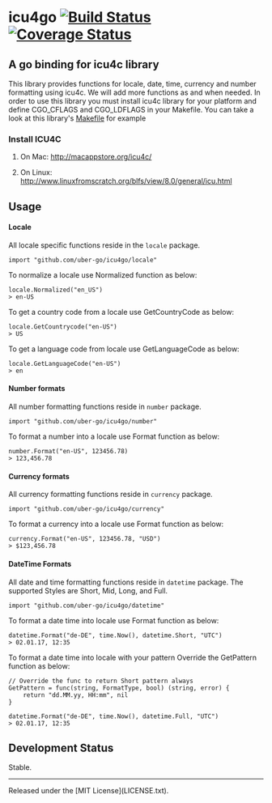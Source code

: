 # icu4go [![Build Status][ci-img]][ci] [![Coverage Status][cov-img]][cov]

## A go binding for icu4c library

This library provides functions for locale, date, time, currency and number formatting using icu4c.
We will add more functions as and when needed. In order to use this library you must install icu4c library
for your platform and define CGO_CFLAGS and CGO_LDFLAGS in your Makefile. You can take a look at this library's
[Makefile](Makefile) for example


### Install ICU4C
1. On Mac:
http://macappstore.org/icu4c/

2. On Linux:
http://www.linuxfromscratch.org/blfs/view/8.0/general/icu.html



## Usage
#### Locale
All locale specific functions reside in the `locale` package.

```
import "github.com/uber-go/icu4go/locale"

```

To normalize a locale use Normalized function as below:

```
locale.Normalized("en_US")
> en-US
```

To get a country code from a locale use GetCountryCode as below:

```
locale.GetCountrycode("en-US")
> US
```

To get a language code from locale use GetLanguageCode as below:

```
locale.GetLanguageCode("en-US")
> en
```

#### Number formats
All number formatting functions reside in `number` package.

```
import "github.com/uber-go/icu4go/number"
```

To format a number into a locale use Format function as below:
```
number.Format("en-US", 123456.78)
> 123,456.78
```

#### Currency formats
All currency formatting functions reside in `currency` package.

```
import "github.com/uber-go/icu4go/currency"
```

To format a currency into a locale use Format function as below:
```
currency.Format("en-US", 123456.78, "USD")
> $123,456.78

```

#### DateTime Formats
All date and time formatting functions reside in `datetime` package. The supported Styles are Short, Mid, Long, and Full.

```
import "github.com/uber-go/icu4go/datetime"

```

To format a date time into locale use Format function as below:

```
datetime.Format("de-DE", time.Now(), datetime.Short, "UTC")
> 02.01.17, 12:35

```

To format a date time into locale with your pattern Override the GetPattern function as below:
```
// Override the func to return Short pattern always
GetPattern = func(string, FormatType, bool) (string, error) {
    return "dd.MM.yy, HH:mm", nil
}

datetime.Format("de-DE", time.Now(), datetime.Full, "UTC")
> 02.01.17, 12:35
```

## Development Status
Stable.

<hr>
Released under the [MIT License](LICENSE.txt).

[ci-img]: https://travis-ci.org/uber-go/icu4go.svg?branch=master
[ci]: https://travis-ci.org/uber-go/icu4go
[cov-img]: https://coveralls.io/repos/github/uber-go/icu4go/badge.svg?branch=master
[cov]: https://coveralls.io/github/uber-go/icu4go?branch=master
